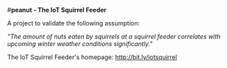 #**peanut - The IoT Squirrel Feeder**


A project to validate the following assumption:

*"The amount of nuts eaten by squirrels at a squirrel feeder correlates with upcoming winter weather conditions significantly."*

The IoT Squirrel Feeder's homepage: http://bit.ly/iotsquirrel



